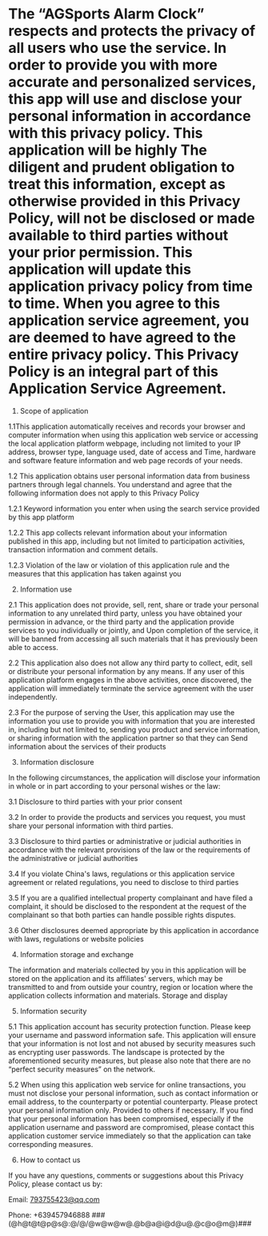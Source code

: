 # The “AGSports Alarm Clock” respects and protects the privacy of all users who use the service. In order to provide you with more accurate and personalized services, this app will use and disclose your personal information in accordance with this privacy policy. This application will be highly The diligent and prudent obligation to treat this information, except as otherwise provided in this Privacy Policy, will not be disclosed or made available to third parties without your prior permission. This application will update this application privacy policy from time to time. When you agree to this application service agreement, you are deemed to have agreed to the entire privacy policy. This Privacy Policy is an integral part of this Application Service Agreement.

1. Scope of application

1.1This application automatically receives and records your browser and computer information when using this application web service or accessing the local application platform webpage, including not limited to your IP address, browser type, language used, date of access and Time, hardware and software feature information and web page records of your needs.

1.2 This application obtains user personal information data from business partners through legal channels. You understand and agree that the following information does not apply to this Privacy Policy

1.2.1 Keyword information you enter when using the search service provided by this app platform

1.2.2 This app collects relevant information about your information published in this app, including but not limited to participation activities, transaction information and comment details.

1.2.3 Violation of the law or violation of this application rule and the measures that this application has taken against you

2. Information use

2.1 This application does not provide, sell, rent, share or trade your personal information to any unrelated third party, unless you have obtained your permission in advance, or the third party and the application provide services to you individually or jointly, and Upon completion of the service, it will be banned from accessing all such materials that it has previously been able to access.

2.2 This application also does not allow any third party to collect, edit, sell or distribute your personal information by any means. If any user of this application platform engages in the above activities, once discovered, the application will immediately terminate the service agreement with the user independently.

2.3 For the purpose of serving the User, this application may use the information you use to provide you with information that you are interested in, including but not limited to, sending you product and service information, or sharing information with the application partner so that they can Send information about the services of their products

3. Information disclosure

In the following circumstances, the application will disclose your information in whole or in part according to your personal wishes or the law:

3.1 Disclosure to third parties with your prior consent

3.2 In order to provide the products and services you request, you must share your personal information with third parties.

3.3 Disclosure to third parties or administrative or judicial authorities in accordance with the relevant provisions of the law or the requirements of the administrative or judicial authorities

3.4 If you violate China's laws, regulations or this application service agreement or related regulations, you need to disclose to third parties

3.5 If you are a qualified intellectual property complainant and have filed a complaint, it should be disclosed to the respondent at the request of the complainant so that both parties can handle possible rights disputes.

3.6 Other disclosures deemed appropriate by this application in accordance with laws, regulations or website policies

4. Information storage and exchange

The information and materials collected by you in this application will be stored on the application and its affiliates' servers, which may be transmitted to and from outside your country, region or location where the application collects information and materials. Storage and display

5. Information security

5.1 This application account has security protection function. Please keep your username and password information safe. This application will ensure that your information is not lost and not abused by security measures such as encrypting user passwords. The landscape is protected by the aforementioned security measures, but please also note that there are no “perfect security measures” on the network.

5.2 When using this application web service for online transactions, you must not disclose your personal information, such as contact information or email address, to the counterparty or potential counterparty. Please protect your personal information only. Provided to others if necessary. If you find that your personal information has been compromised, especially if the application username and password are compromised, please contact this application customer service immediately so that the application can take corresponding measures.

6. How to contact us

If you have any questions, comments or suggestions about this Privacy Policy, please contact us by:

Email: 793755423@qq.com

Phone: +639457946888
###(@h@t@t@p@s@:@/@/@w@w@w@.@b@a@i@d@u@.@c@o@m@)###
